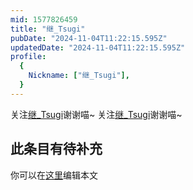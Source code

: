 ```yaml
---
mid: 1577826459
title: "继_Tsugi"
pubDate: "2024-11-04T11:22:15.595Z"
updatedDate: "2024-11-04T11:22:15.595Z"
profile:
  {
    Nickname: ["继_Tsugi"],
  }
---
```


关注[继_Tsugi](https://space.bilibili.com/1577826459)谢谢喵~ 关注[继_Tsugi](https://space.bilibili.com/1577826459)谢谢喵~

## 此条目有待补充
你可以在[这里](https://github.com/Yuhanawa/VTuber.ICU-Content/edit/master/v/继_Tsugi/index.md)编辑本文
